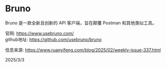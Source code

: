 # Bruno

Bruno 是一款全新且创新的 API 客户端，旨在颠覆 Postman 和其他类似工具。

官网: https://www.usebruno.com/  
github地址: https://github.com/usebruno/bruno  


信息来源: https://www.ruanyifeng.com/blog/2025/02/weekly-issue-337.html


2025/3/3
